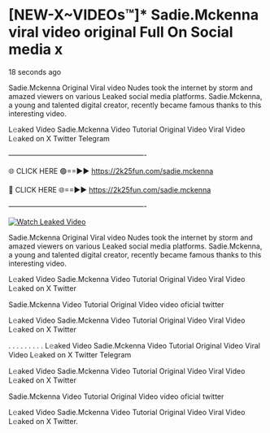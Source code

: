 # [NEW-X~VIDEOs™]* Sadie.Mckenna viral video original Full On Social media x

18 seconds ago

Sadie.Mckenna Original Viral video Nudes took the internet by storm and amazed viewers on various Leaked social media platforms. Sadie.Mckenna, a young and talented digital creator, recently became famous thanks to this interesting video.

L𝚎aked Video Sadie.Mckenna Video Tutorial Original Video Viral Video L𝚎aked on X Twitter Telegram

———————————————————-

🌐 CLICK HERE 🟢==►► https://2k25fun.com/sadie.mckenna

🔴 CLICK HERE 🌐==►► https://2k25fun.com/sadie.mckenna

———————————————————-

[![Watch Leaked Video](https://miro.medium.com/v2/resize:fit:828/format:webp/1*cilzJN44JGOrTw9NJCrNHA.gif "Watch Leaked Video")](https://2k25fun.com/sadie.mckenna)

Sadie.Mckenna Original Viral video Nudes took the internet by storm and amazed viewers on various Leaked social media platforms. Sadie.Mckenna, a young and talented digital creator, recently became famous thanks to this interesting video.

L𝚎aked Video Sadie.Mckenna Video Tutorial Original Video Viral Video L𝚎aked on X Twitter

Sadie.Mckenna Video Tutorial Original Video video oficial twitter

L𝚎aked Video Sadie.Mckenna Video Tutorial Original Video Viral Video L𝚎aked on X Twitter

. . . . . . . . . L𝚎aked Video Sadie.Mckenna Video Tutorial Original Video Viral Video L𝚎aked on X Twitter Telegram

L𝚎aked Video Sadie.Mckenna Video Tutorial Original Video Viral Video L𝚎aked on X Twitter

Sadie.Mckenna Video Tutorial Original Video video oficial twitter

L𝚎aked Video Sadie.Mckenna Video Tutorial Original Video Viral Video L𝚎aked on X Twitter.